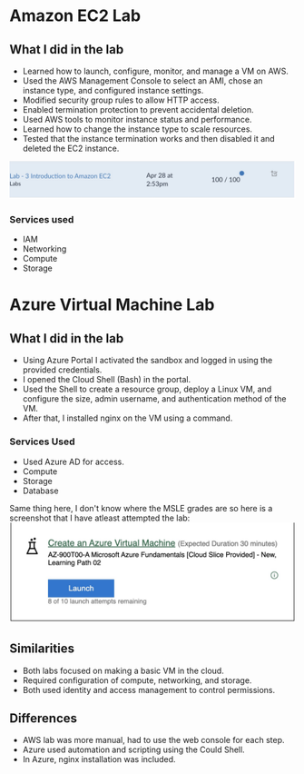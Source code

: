 # Amazon EC2 Lab

## What I did in the lab

- Learned how to launch, configure, monitor, and manage a VM on AWS.
- Used the AWS Management Console to select an AMI, chose an instance type, and configured instance settings.
- Modified security group rules to allow HTTP access.
- Enabled termination protection to prevent accidental deletion.
- Used AWS tools to monitor instance status and performance.
- Learned how to change the instance type to scale resources.
- Tested that the instance termination works and then disabled it and deleted the EC2 instance.

![EC2 Lab](https://github.com/roopeti/cloudcomputing/blob/3cd6eaa50b85413f76093a6ee8d7f259e2c9f26d/Image%203.5.2025%20at%2014.23.jpeg)

### Services used
- IAM
- Networking
- Compute
- Storage


# Azure Virtual Machine Lab

## What I did in the lab

- Using Azure Portal I activated the sandbox and logged in using the provided credentials.
- I opened the Cloud Shell (Bash) in the portal.
- Used the Shell to create a resource group, deploy a Linux VM, and configure the size, admin username, and authentication method of the VM.
- After that, I installed nginx on the VM using a command.

### Services Used
- Used Azure AD for access.
- Compute
- Storage
- Database

Same thing here, I don't know where the MSLE grades are so here is a screenshot that I have atleast attempted the lab:
![Azure VM Lab](https://github.com/roopeti/cloudcomputing/blob/fc0625cc07ec1f693fe16c950f73b1722f4c1861/Image%203.5.2025%20at%2014.27.jpeg)

## Similarities
- Both labs focused on making a basic VM in the cloud.
- Required configuration of compute, networking, and storage.
- Both used identity and access management to control permissions.

## Differences
- AWS lab was more manual, had to use the web console for each step.
- Azure used automation and scripting using the Could Shell.
- In Azure, nginx installation was included.
